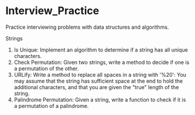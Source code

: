 # Interview_Practice
Practice interviewing problems with data structures and algorithms.

Strings    

1. Is Unique: Implement an algorithm to determine if a string has all unique characters.  
2. Check Permutation: Given two strings, write a method to decide if one is a permutation of the other.  
3. URLify: Write a method to replace all spaces in a string with '%20': You may assume that the string has sufficient space at the end to hold the additional characters, and that you are given the "true" length of the string. 
4. Palindrome Permutation: Given a string, write a function to check if it is a permutation of a palindrome. 
